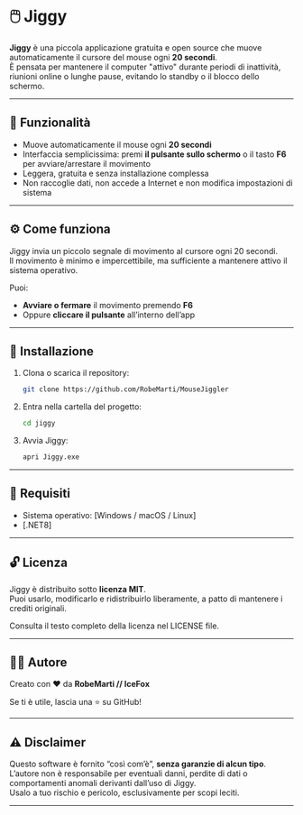# 🖱️ Jiggy

**Jiggy** è una piccola applicazione gratuita e open source che muove automaticamente il cursore del mouse ogni **20 secondi**.  
È pensata per mantenere il computer "attivo" durante periodi di inattività, riunioni online o lunghe pause, evitando lo standby o il blocco dello schermo.

---

## 🚀 Funzionalità

- Muove automaticamente il mouse ogni **20 secondi**
- Interfaccia semplicissima: premi **il pulsante sullo schermo** o il tasto **F6** per avviare/arrestare il movimento
- Leggera, gratuita e senza installazione complessa
- Non raccoglie dati, non accede a Internet e non modifica impostazioni di sistema

---

## ⚙️ Come funziona

Jiggy invia un piccolo segnale di movimento al cursore ogni 20 secondi.  
Il movimento è minimo e impercettibile, ma sufficiente a mantenere attivo il sistema operativo.

Puoi:
- **Avviare o fermare** il movimento premendo **F6**
- Oppure **cliccare il pulsante** all’interno dell’app

---

## 💾 Installazione

1. Clona o scarica il repository:
   ```bash
   git clone https://github.com/RobeMarti/MouseJiggler
   ```
2. Entra nella cartella del progetto:
   ```bash
   cd jiggy
   ```
3. Avvia Jiggy:
   ```bash
   apri Jiggy.exe
   ```

---

## 🧠 Requisiti

- Sistema operativo: [Windows / macOS / Linux]
- [.NET8]

---

## 🔓 Licenza

Jiggy è distribuito sotto **licenza MIT**.  
Puoi usarlo, modificarlo e ridistribuirlo liberamente, a patto di mantenere i crediti originali.

Consulta il testo completo della licenza nel LICENSE file.

---

## 👨‍💻 Autore

Creato con ❤️ da **RobeMarti // IceFox**

Se ti è utile, lascia una ⭐ su GitHub!

---

## ⚠️ Disclaimer

Questo software è fornito “così com’è”, **senza garanzie di alcun tipo**.  
L’autore non è responsabile per eventuali danni, perdite di dati o comportamenti anomali derivanti dall’uso di Jiggy.  
Usalo a tuo rischio e pericolo, esclusivamente per scopi leciti.

---